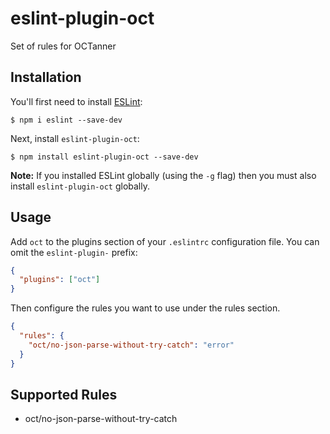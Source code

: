 # eslint-plugin-oct

Set of rules for OCTanner

## Installation

You'll first need to install [ESLint](http://eslint.org):

```
$ npm i eslint --save-dev
```

Next, install `eslint-plugin-oct`:

```
$ npm install eslint-plugin-oct --save-dev
```

**Note:** If you installed ESLint globally (using the `-g` flag) then you must also install `eslint-plugin-oct` globally.

## Usage

Add `oct` to the plugins section of your `.eslintrc` configuration file. You can omit the `eslint-plugin-` prefix:

```json
{
  "plugins": ["oct"]
}
```

Then configure the rules you want to use under the rules section.

```json
{
  "rules": {
    "oct/no-json-parse-without-try-catch": "error"
  }
}
```

## Supported Rules

- oct/no-json-parse-without-try-catch
